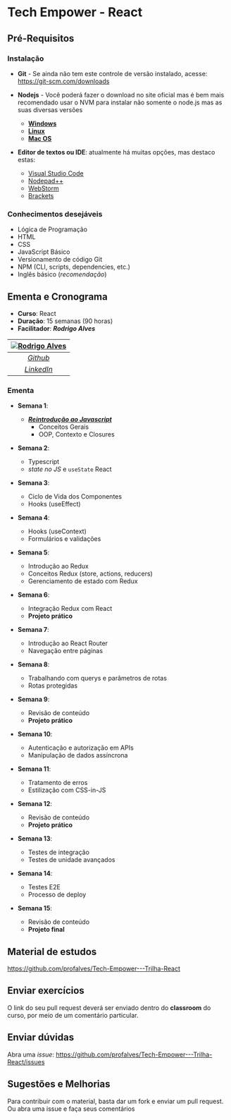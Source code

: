 # Tech Empower - React

## Pré-Requisitos

### Instalação

- **Git** - Se ainda não tem este controle de versão instalado, acesse: <https://git-scm.com/downloads>

- **Nodejs** - Você poderá fazer o download no site oficial mas é bem mais recomendado usar o NVM para instalar não somente o node.js mas as suas diversas versões
  - [**Windows**](https://github.com/coreybutler/nvm-windows)
  - [**Linux**](https://github.com/nvm-sh/nvm#installing-and-updating)
  - [**Mac OS**](https://tecadmin.net/install-nvm-macos-with-homebrew/)

- **Editor de textos ou IDE**: atualmente há muitas opções, mas destaco estas:
  - [Visual Studio Code](https://code.visualstudio.com/)
  - [Nodepad++](https://notepad-plus-plus.org/)
  - [WebStorm](https://www.jetbrains.com)
  - [Brackets](https://brackets.io/)

### Conhecimentos desejáveis

- Lógica de Programação
- HTML
- CSS
- JavaScript Básico
- Versionamento de código Git
- NPM (CLI, scripts, dependencies, etc.)
- Inglês básico (*recomendação*)

## Ementa e Cronograma

- **Curso**: React
- **Duração**: 15 semanas (90 horas)
- **Facilitador**: ***Rodrigo Alves***

| [![Rodrigo Alves](https://avatars.githubusercontent.com/u/2893710)](https://github.com/profalves) |
| :-----------------------------------------------------------------------------------------------: |
|                             [*Github*](https://github.com/profalves)                              |
|                    [*LinkedIn*](https://www.linkedin.com/in/rodrigoalvesdev/)                     |

### Ementa

- **Semana 1**:
  - [***Reintrodução ao Javascript***](https://developer.mozilla.org/pt-BR/docs/Web/JavaScript/Language_Overview)
    - Conceitos Gerais 
    - OOP, Contexto e Closures
  

- **Semana 2**: 
  - Typescript
  - *state no JS* e `useState` React

- **Semana 3**: 
  - Ciclo de Vida dos Componentes
  - Hooks (useEffect)

- **Semana 4**: 
  - Hooks (useContext)
  - Formulários e validações

- **Semana 5**: 
  - Introdução ao Redux
  - Conceitos Redux (store, actions, reducers)
  - Gerenciamento de estado com Redux

- **Semana 6**: 
  - Integração Redux com React
  - **Projeto prático**

- **Semana 7**: 
  - Introdução ao React Router
  - Navegação entre páginas

- **Semana 8**: 
  - Trabalhando com querys e parâmetros de rotas
  - Rotas protegidas

- **Semana 9**: 
  - Revisão de conteúdo
  - **Projeto prático**

- **Semana 10**: 
  - Autenticação e autorização em APIs
  - Manipulação de dados assíncrona

- **Semana 11**: 
  - Tratamento de erros
  - Estilização com CSS-in-JS

- **Semana 12**: 
  - Revisão de conteúdo
  - **Projeto prático**

- **Semana 13**: 
  - Testes de integração
  - Testes de unidade avançados

- **Semana 14**: 
  - Testes E2E
  - Processo de deploy

- **Semana 15**: 
  - Revisão de conteúdo
  - **Projeto final**

## Material de estudos

<https://github.com/profalves/Tech-Empower---Trilha-React>

## Enviar exercícios

O link do seu pull request deverá ser enviado dentro do **classroom** do curso, por meio de um comentário particular.

## Enviar dúvidas

Abra uma *issue*: <https://github.com/profalves/Tech-Empower---Trilha-React/issues>

## Sugestões e Melhorias

Para contribuir com o material, basta dar um fork e enviar um pull request. Ou abra uma issue e faça seus comentários
